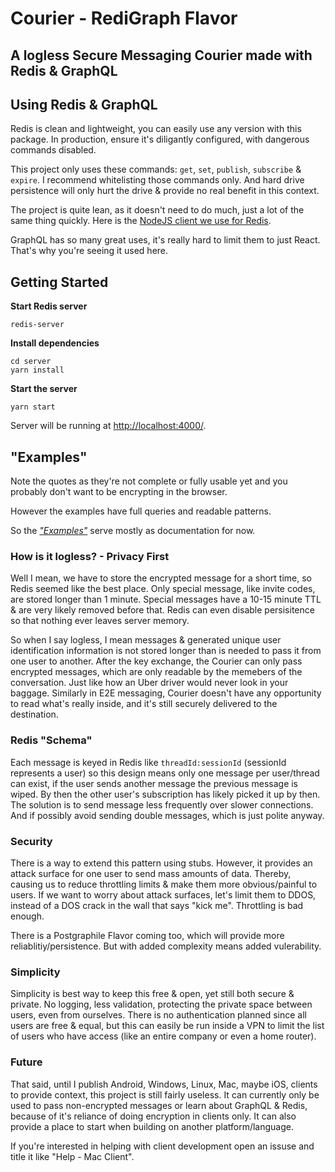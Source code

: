 # Courier - RediGraph Flavor
## A logless Secure Messaging Courier made with Redis & GraphQL

## Using **Redis & GraphQL**

Redis is clean and lightweight, you can easily use any version with this package. In production, ensure it's diligantly configured, with dangerous commands disabled. 

This project only uses these commands: `get`, `set`, `publish`, `subscribe` & `expire`. I recommend whitelisting those commands only. And hard drive persistence will only hurt the drive & provide no real benefit in this context. 

The project is quite lean, as it doesn't need to do much, just a lot of the same thing quickly. Here is the [NodeJS client we use for Redis](https://www.npmjs.com/package/ioredis).

GraphQL has so many great uses, it's really hard to limit them to just React. That's why you're seeing it used here.

## Getting Started

**Start Redis server**

```
redis-server
```

**Install dependencies**

```
cd server
yarn install
```

**Start the server**

```
yarn start
```

Server will be running at [http://localhost:4000/](http://localhost:4000/). 


## "Examples"

Note the quotes as they're not complete or fully usable yet and you probably don't want to be encrypting in the browser.

However the examples have full queries and readable patterns.

So the [_"Examples"_](examples/) serve mostly as documentation for now.

### How is it logless? - Privacy First

Well I mean, we have to store the encrypted message for a short time, so Redis seemed like the best place. Only special message, like invite codes, are stored longer than 1 minute. Special messages have a 10-15 minute TTL & are very likely removed before that. Redis can even disable persisitence so that nothing ever leaves server memory.

So when I say logless, I mean messages & generated unique user identification information is not stored longer than is needed to pass it from one user to another. After the key exchange, the Courier can only pass encrypted messages, which are only readable by the memebers of the conversation. Just like how an Uber driver would never look in your baggage. Similarly in E2E messaging, Courier doesn't have any opportunity to read what's really inside, and it's still securely delivered to the destination.

### Redis "Schema"

Each message is keyed in Redis like `threadId:sessionId` (sessionId represents a user) so this design means only one message per user/thread can exist, if the user sends another message the previous message is wiped. By then the other user's subscription has likely picked it up by then. The solution is to send message less frequently over slower connections. And if possibly avoid sending double messages, which is just polite anyway.

### Security

There is a way to extend this pattern using stubs. However, it provides an attack surface for one user to send mass amounts of data. Thereby, causing us to reduce throttling limits & make them more obvious/painful to users. If we want to worry about attack surfaces, let's limit them to DDOS, instead of a DOS crack in the wall that says "kick me". Throttling is bad enough.

There is a Postgraphile Flavor coming too, which will provide more reliablitiy/persistence. But with added complexity means added vulerability.

### Simplicity

Simplicity is best way to keep this free & open, yet still both secure & private. No logging, less validation, protecting the private space between users, even from ourselves. There is no authentication planned since all users are free & equal, but this can easily be run inside a VPN to limit the list of users who have access (like an entire company or even a home router).

### Future

That said, until I publish Android, Windows, Linux, Mac, maybe iOS, clients to provide context, this project is still fairly useless. It can currently only be used to pass non-encrypted messages or learn about GraphQL & Redis, because of it's reliance of doing encryption in clients only. It can also provide a place to start when building on another platform/language.

If you're interested in helping with client development open an issuse and title it like "Help - Mac Client".
